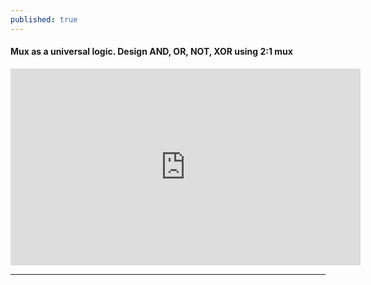 ```yaml
---
published: true
---
```

#### Mux as a universal logic. Design AND, OR, NOT, XOR using 2:1 mux
<iframe width="560" height="315" src="https://www.youtube.com/embed/zYY1MTP3NVE" title="YouTube video player" frameborder="0" allow="accelerometer; autoplay; clipboard-write; encrypted-media; gyroscope; picture-in-picture" allowfullscreen></iframe>

----------------------------------------------------------------------
